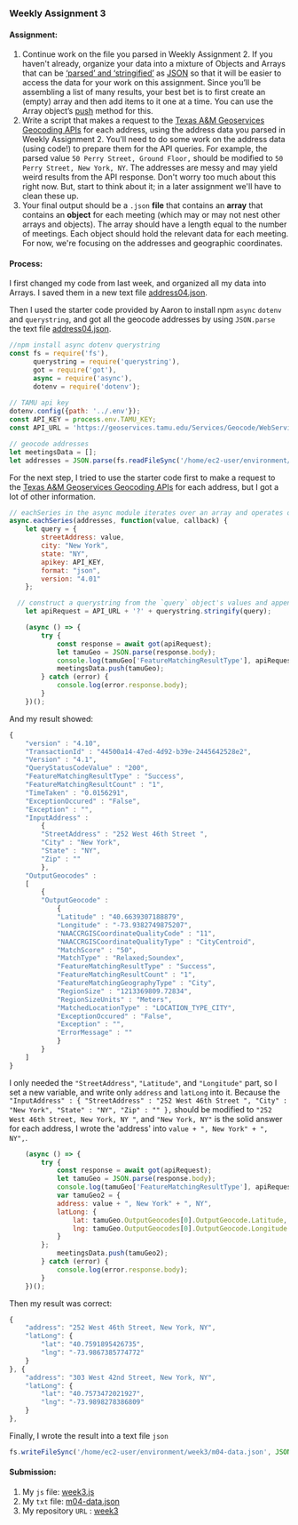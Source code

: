 ### Weekly Assignment 3



#### Assignment:
1. Continue work on the file you parsed in Weekly Assignment 2. If you haven't already, organize your data into a mixture of Objects and Arrays that can be [‘parsed’ and ‘stringified’](https://nodejs.org/en/knowledge/javascript-conventions/what-is-json/) as [JSON](https://developer.mozilla.org/en-US/docs/Learn/JavaScript/Objects/JSON) so that it will be easier to access the data for your work on this assignment. Since you’ll be assembling a list of many results, your best bet is to first create an (empty) array and then add items to it one at a time. You can use the Array object’s [push](https://developer.mozilla.org/en-US/docs/Web/JavaScript/Reference/Global_Objects/Array/push) method for this.
1. Write a script that makes a request to the [Texas A&M Geoservices Geocoding APIs](http://geoservices.tamu.edu/Services/Geocode/WebService/) for each address, using the address data you parsed in Weekly Assignment 2. You'll need to do some work on the address data (using code!) to prepare them for the API queries. For example, the parsed value `50 Perry Street, Ground Floor,` should be modified to `50 Perry Street, New York, NY`. The addresses are messy and may yield weird results from the API response. Don't worry too much about this right now. But, start to think about it; in a later assignment we'll have to clean these up.  
3. Your final output should be a `.json` **file** that contains an **array** that contains an **object** for each meeting (which may or may not nest other arrays and objects). The array should have a length equal to the number of meetings. Each object should hold the relevant data for each meeting. For now, we're focusing on the addresses and geographic coordinates. 


#### Process:
I first changed my code from last week, and organized all my data into Arrays. I saved them in a new text file [address04.json](https://github.com/kanodesu/ds-fall2021/blob/master/week2/address04.json).

Then I used the starter code provided by Aaron to install npm `async` `dotenv` and `querystring`, and got all the geocode addresses by using `JSON.parse` the text file [address04.json](https://github.com/kanodesu/ds-fall2021/blob/master/week2/address04.json).
```js
//npm install async dotenv querystring
const fs = require('fs'),
      querystring = require('querystring'),
      got = require('got'),
      async = require('async'),
      dotenv = require('dotenv');
      
// TAMU api key
dotenv.config({path: '../.env'});
const API_KEY = process.env.TAMU_KEY;
const API_URL = 'https://geoservices.tamu.edu/Services/Geocode/WebService/GeocoderWebServiceHttpNonParsed_V04_01.aspx';

// geocode addresses
let meetingsData = [];
let addresses = JSON.parse(fs.readFileSync('/home/ec2-user/environment/week2/address04.json'));
```
For the next step, I tried to use the starter code first to make a request to the [Texas A&M Geoservices Geocoding APIs](http://geoservices.tamu.edu/Services/Geocode/WebService/) for each address, but I got a lot of other information.
```js
// eachSeries in the async module iterates over an array and operates on each item in the array in series
async.eachSeries(addresses, function(value, callback) {
    let query = {
        streetAddress: value,
        city: "New York",
        state: "NY",
        apikey: API_KEY,
        format: "json",
        version: "4.01"
    };

  // construct a querystring from the `query` object's values and append it to the api URL
    let apiRequest = API_URL + '?' + querystring.stringify(query);

    (async () => {
    	try {
    		const response = await got(apiRequest);
    		let tamuGeo = JSON.parse(response.body);
    		console.log(tamuGeo['FeatureMatchingResultType'], apiRequest);
    		meetingsData.push(tamuGeo);
    	} catch (error) {
    		console.log(error.response.body);
    	}
    })();
```
And my result showed:
```js
{
	"version" : "4.10",
	"TransactionId" : "44500a14-47ed-4d92-b39e-2445642528e2",
	"Version" : "4.1",
	"QueryStatusCodeValue" : "200",
	"FeatureMatchingResultType" : "Success",
	"FeatureMatchingResultCount" : "1",
	"TimeTaken" : "0.0156291",
	"ExceptionOccured" : "False",
	"Exception" : "",
	"InputAddress" :
		{
		"StreetAddress" : "252 West 46th Street ",
		"City" : "New York",
		"State" : "NY",
		"Zip" : ""
		},
	"OutputGeocodes" :
	[
		{
		"OutputGeocode" :
			{
			"Latitude" : "40.6639307188879",
			"Longitude" : "-73.9382749875207",
			"NAACCRGISCoordinateQualityCode" : "11",
			"NAACCRGISCoordinateQualityType" : "CityCentroid",
			"MatchScore" : "50",
			"MatchType" : "Relaxed;Soundex",
			"FeatureMatchingResultType" : "Success",
			"FeatureMatchingResultCount" : "1",
			"FeatureMatchingGeographyType" : "City",
			"RegionSize" : "1213369809.72834",
			"RegionSizeUnits" : "Meters",
			"MatchedLocationType" : "LOCATION_TYPE_CITY",
			"ExceptionOccured" : "False",
			"Exception" : "",
			"ErrorMessage" : ""
			}
		}
	]
}
```
I only needed the `"StreetAddress"`, `"Latitude"`, and `"Longitude"` part, so I set a new variable, and write only `address` and `latLong` into it. Because the `"InputAddress" :
		{
		"StreetAddress" : "252 West 46th Street ",
		"City" : "New York",
		"State" : "NY",
		"Zip" : ""
		},` should be modified to `"252 West 46th Street, New York, NY "`, and `"New York, NY"` is the solid answer for each address, I wrote the 'address' into `value + ", New York" + ", NY",`.
```js
    (async () => {
    	try {
    		const response = await got(apiRequest);
    		let tamuGeo = JSON.parse(response.body);
    		console.log(tamuGeo['FeatureMatchingResultType'], apiRequest);
    		var tamuGeo2 = {
            address: value + ", New York" + ", NY",
            latLong: {
                lat: tamuGeo.OutputGeocodes[0].OutputGeocode.Latitude,
                lng: tamuGeo.OutputGeocodes[0].OutputGeocode.Longitude
            }
        };
    		meetingsData.push(tamuGeo2);
    	} catch (error) {
    		console.log(error.response.body);
    	}
    })();
```
Then my result was correct:
```js
{
	"address": "252 West 46th Street, New York, NY",
	"latLong": {
		"lat": "40.7591895426735",
		"lng": "-73.9867385774772"
	}
}, {
	"address": "303 West 42nd Street, New York, NY",
	"latLong": {
		"lat": "40.7573472021927",
		"lng": "-73.9898278386809"
	}
},
```
Finally, I wrote the result into a text file `json`
```javascript
fs.writeFileSync('/home/ec2-user/environment/week3/m04-data.json', JSON.stringify(meetingsData));
```

#### Submission:
1. My `js` file: [week3.js](https://github.com/kanodesu/ds-fall2021/blob/master/week3/week3.js)
1. My `txt` file: [m04-data.json](https://github.com/kanodesu/ds-fall2021/blob/master/week3/m04-data.json)
1. My repository `URL` : [week3](https://github.com/kanodesu/ds-fall2021/tree/master/week3)
